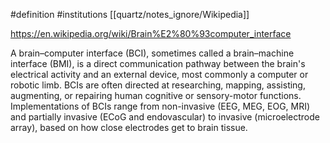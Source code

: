 #definition 
#institutions [[quartz/notes_ignore/Wikipedia]]

https://en.wikipedia.org/wiki/Brain%E2%80%93computer_interface

A brain–computer interface (BCI), sometimes called a brain–machine interface (BMI), is a direct communication pathway between the brain's electrical activity and an external device, most commonly a computer or robotic limb. BCIs are often directed at researching, mapping, assisting, augmenting, or repairing human cognitive or sensory-motor functions. Implementations of BCIs range from non-invasive (EEG, MEG, EOG, MRI) and partially invasive (ECoG and endovascular) to invasive (microelectrode array), based on how close electrodes get to brain tissue.